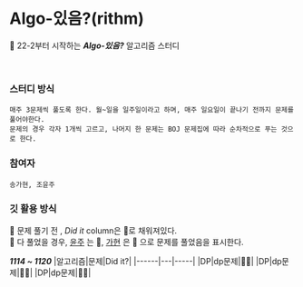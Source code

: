 # Algo-있음?(rithm)

🎼 22-2부터 시작하는 ***Algo-있음?*** 알고리즘 스터디

<br>

### 스터디 방식
    매주 3문제씩 풀도록 한다. 월~일을 일주일이라고 하며, 매주 일요일이 끝나기 전까지 문제를 풀어야한다.
    문제의 경우 각자 1개씩 고르고, 나머지 한 문제는 BOJ 문제집에 따라 순차적으로 푸는 것으로 한다. 

### 참여자
    송가현, 조윤주
    
### 깃 활용 방식

📌 문제 풀기 전 , *Did it* column은 🖤로 채워져있다. <br>
📌 다 풀었을 경우, [윤주](https://github.com/yunju727) 는 💚, [가현](https://github.com/SongGaHyeon) 은 💙 으로 문제를 풀었음을 표시한다. <br>


***1114 ~ 1120***
|알고리즘|문제|Did it?|
|------|---|-----|
|DP|dp문제|🖤🖤|
|DP|dp문제|🖤🖤|
|DP|dp문제|🖤🖤|
